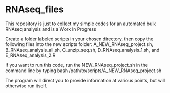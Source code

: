 # RNAseq_files
This repository is just to collect my simple codes for an automated bulk RNAseq analysis and is a Work In Progress

Create a folder labeled scripts in your chosen directory, then copy the following files into the new scripts folder: A_NEW_RNAseq_project.sh, B_RNAseq_analysis_all.sh, C_unzip_seq.sh, D_RNAseq_analysis_1.sh, and E_RNAseq_analysis_2.R

If you want to run this code, run the NEW_RNAseq_project.sh in the command line by typing bash /path/to/scripts/A_NEW_RNAseq_project.sh

The program will direct you to provide information at various points, but will otherwise run itself.

